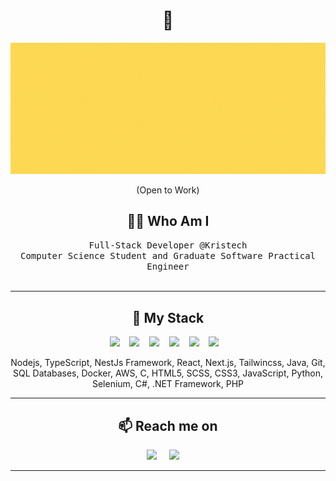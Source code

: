 <h1 align="center"> 👋 </h1>
<div align="center">
  <img src="https://github.com/ronnahmias/ronnahmias/blob/main/images/ron-gif.gif" alt="header"/>
</div>
<p align="center"> (Open to Work)</p>

<h2 align="center"> 👨‍💻 Who Am I</h2>
<p align="center">
  <samp>Full-Stack Developer @Kristech</samp>
  <br>
  <samp>
  Computer Science Student and Graduate Software Practical Engineer
  </samp>
  <br> <br>
</p>

<hr>

<h2 align="center"> 🔭 My Stack</h2>
<p align="center">
<img src="https://img.shields.io/badge/node.js%20-%2343853D.svg?&style=for-the-badge&logo=node.js&logoColor=white" />&nbsp;&nbsp;&nbsp;
  <img src="https://img.shields.io/badge/JavaScript-323330?style=for-the-badge&logo=javascript&logoColor=F7DF1E" />&nbsp;&nbsp;&nbsp;
  <img src="https://img.shields.io/badge/TypeScript-007ACC?style=for-the-badge&logo=typescript&logoColor=white" />&nbsp;&nbsp;&nbsp;
  <img src="https://img.shields.io/badge/Java-ED8B00?style=for-the-badge&logo=java&logoColor=white" />&nbsp;&nbsp;&nbsp;
  <img src="https://img.shields.io/badge/Amazon_AWS-232F3E?style=for-the-badge&logo=amazon-aws&logoColor=white" />&nbsp;&nbsp;&nbsp;
  <img src="https://img.shields.io/badge/PHP-777BB4?style=for-the-badge&logo=php&logoColor=white" />&nbsp;&nbsp;&nbsp;
  
</p>
<p align="center">Nodejs, TypeScript, NestJs Framework, React, Next.js, Tailwincss, Java, Git, SQL Databases, Docker, AWS, C, HTML5, SCSS, CSS3, JavaScript,  Python, Selenium, C#, .NET Framework, PHP</p>

<hr>
<!-- <h2 align="center"> 🔭 Currently Learning</h2> -->
<!-- <p align="center">
  <img src="https://img.shields.io/badge/React-20232A?style=for-the-badge&logo=react&logoColor=61DAFB" />&nbsp;&nbsp;&nbsp;
  <img src="https://img.shields.io/badge/Material--UI-0081CB?style=for-the-badge&logo=material-ui&logoColor=white" />&nbsp;&nbsp;&nbsp;
</p> -->
<!-- <hr> -->

<h2  align="center">📫 Reach me on</h2>
<p align="center">
  <a target="_blank"href="https://www.linkedin.com/in/ron-nahmias/"><img src="https://img.shields.io/badge/linkedin-%230077B5.svg?&style=for-the-badge&logo=linkedin&logoColor=white" /></a>&nbsp;&nbsp;&nbsp;&nbsp;
  <a href="mailto:ron.nahmias2@gmail.com"><img src="https://img.shields.io/badge/gmail-%23D14836.svg?&style=for-the-badge&logo=gmail&logoColor=white" /></a>&nbsp;&nbsp;&nbsp;&nbsp;
</p>

<hr>
